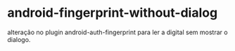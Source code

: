 # android-fingerprint-without-dialog
alteração no plugin android-auth-fingerprint para ler a digital sem mostrar o dialogo.
